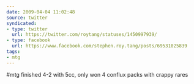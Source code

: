 ```yaml
---
date: 2009-04-04 11:02:48
source: twitter
syndicated:
- type: twitter
  url: https://twitter.com/roytang/statuses/1450997939/
- type: facebook
  url: https://www.facebook.com/stephen.roy.tang/posts/69531025839
tags:
- mtg
---
```


#mtg finished 4-2 with 5cc, only won 4 conflux packs with crappy rares